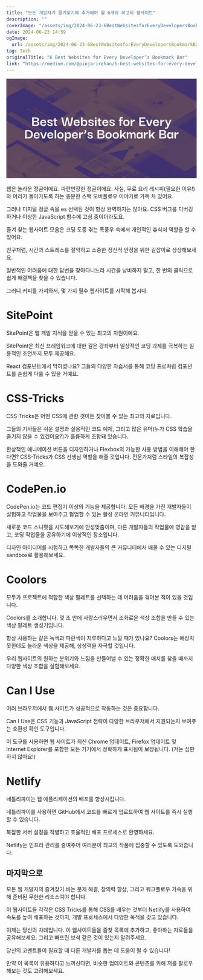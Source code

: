 ```yaml
---
title: "모든 개발자가 즐겨찾기에 추가해야 할 6개의 최고의 웹사이트"
description: ""
coverImage: "/assets/img/2024-06-23-6BestWebsitesforEveryDevelopersBookmarkBar_0.png"
date: 2024-06-23 14:59
ogImage: 
  url: /assets/img/2024-06-23-6BestWebsitesforEveryDevelopersBookmarkBar_0.png
tag: Tech
originalTitle: "6 Best Websites for Every Developer’s Bookmark Bar"
link: "https://medium.com/@pinjarirehan/6-best-websites-for-every-developers-bookmark-bar-7d43a8dcc701"
---
```



![이미지](/assets/img/2024-06-23-6BestWebsitesforEveryDevelopersBookmarkBar_0.png)

웹은 놀라운 정글이에요. 파란만장한 정글이에요. 사실, 무료 요리 레시피(필요한 이유!)와 머리가 돌아가도록 하는 충분한 스택 오버플로우 이야기로 가득 차 있어요.

그러나 디지털 정글 속을 es 선택된 것이 항상 완벽하지는 않아요. CSS 버그를 디버깅 하거나 이상한 JavaScript 함수에 고심 중이더라도요.

즐겨 찾는 웹사이트 모음은 코딩 도중 겪는 폭풍우 속에서 개인적인 휴식처 역할을 할 수 있어요.

<div class="content-ad"></div>

친구처럼, 시간과 스트레스를 절약하고 소중한 정신적 안정을 위한 길잡이로 상상해보세요.

일반적인 어려움에 대한 답변을 찾아다니느라 시간을 낭비하지 말고, 한 번의 클릭으로 쉽게 해결책을 찾을 수 있습니다.

그러니 커피를 가져와서, 몇 가지 필수 웹사이트를 시작해 봅시다.

# SitePoint

<div class="content-ad"></div>

SitePoint은 웹 개발 지식을 얻을 수 있는 최고의 자원이에요.

SitePoint은 최신 프레임워크에 대한 깊은 강좌부터 일상적인 코딩 과제를 극복하는 실용적인 조언까지 모두 제공해요.

React 컴포넌트에서 막히셨나요? 그들의 다양한 자습서를 통해 코딩 프로처럼 컴포넌트를 손쉽게 다룰 수 있을 거예요.

# CSS-Tricks

<div class="content-ad"></div>

CSS-Tricks은 어떤 CSS에 관한 것이든 찾아볼 수 있는 최고의 자료입니다.

그들의 기사들은 쉬운 설명과 실용적인 코드 예제, 그리고 많은 유머(누가 CSS 학습을 즐기지 않을 수 있겠어요?)가 훌륭하게 조합돼 있습니다.

환상적인 애니메이션 버튼을 디자인하거나 Flexbox의 가능한 사용 방법을 이해해야 한다면? CSS-Tricks가 CSS 선생님 역할을 해줄 것입니다. 전문가처럼 스타일의 복잡성을 도와줄 거예요.

# CodePen.io

<div class="content-ad"></div>

CodePen.io는 코드 편집기 이상의 기능을 제공합니다. 모든 배경을 가진 개발자들이 실험하고 작업물을 보여주고 협업할 수 있는 활성 온라인 커뮤니티입니다.

새로운 코드 스니펫을 시도해보기에 안성맞춤이며, 다른 개발자들의 작업물에 영감을 받고, 코딩 작업물을 공유하기에 이상적인 장소입니다.

디자인 아이디어를 시험하고 똑똑한 개발자들의 큰 커뮤니티에서 배울 수 있는 디지털 sandbox로 활용해보세요.

# Coolors

<div class="content-ad"></div>

모두가 프로젝트에 적합한 색상 팔레트를 선택하는 데 어려움을 겪어본 적이 있을 것입니다.

Coolors를 소개합니다. 몇 초 만에 사랑스러우면서 조화로운 색상 조합을 만들 수 있는 색상 팔레트 생성기입니다.

항상 사용하는 같은 녹색과 파란색이 지루하다고 느낄 때가 있나요? Coolors는 예상치 못한데도 놀라운 색상을 제공해, 상상력을 자극할 것입니다.

우리 웹사이트의 원하는 분위기와 느낌을 만들어낼 수 있는 정확한 매치를 찾을 때까지 다양한 색상 조합을 실험해보세요.

<div class="content-ad"></div>

# Can I Use

여러 브라우저에서 웹 사이트가 성공적으로 작동하는 것은 중요합니다.

Can I Use은 CSS 기능과 JavaScript 전략이 다양한 브라우저에서 지원되는지 보여주는 호환성 확인 도구입니다.

이 도구를 사용하면 웹 사이트가 최신 Chrome 업데이트, Firefox 업데이트 및 Internet Explorer를 포함한 모든 기기에서 정확하게 표시됨이 보장됩니다. (저는 심판하지 않아요!)

<div class="content-ad"></div>

# Netlify

네틀리파이는 웹 애플리케이션의 배포를 향상시킵니다.

네틀리파이를 사용하면 GitHub에서 코드를 빠르게 업로드하여 웹 사이트를 즉시 실행할 수 있습니다.

복잡한 서버 설정을 작별하고 효율적인 배포 프로세스로 환영하세요.

<div class="content-ad"></div>

Netlify는 인프라 관리를 줄여주어 여러분이 최고의 작품에 집중할 수 있도록 도와줍니다.

## 마지막으로

모든 웹 개발자의 즐겨찾기 바는 문제 해결, 창의력 향상, 그리고 워크플로우 가속을 위해 준비된 무한한 리소스여야 합니다.

이 웹사이트들 각각은 CSS Tricks를 통해 CSS를 배우는 것부터 Netlify를 사용하여 속도를 높여 배포하는 것까지, 개발 프로세스에서 다양한 목적을 갖고 있습니다.

<div class="content-ad"></div>

이제는 당신의 차례입니다. 이 웹사이트들을 즐찾 목록에 추가하고, 좋아하는 자료들을 공유해보세요. 그리고 빠뜨린 보석 같은 것이 있는지 알려주세요.

당신의 코멘트들이 필요할 때 다른 개발자를 돕는 데 도움이 될 수 있습니다!

만약 이 목록이 유용하다고 느끼신다면, 비슷한 업데이트와 콘텐츠를 위해 저를 팔로우해보는 것도 고려해보세요.